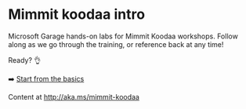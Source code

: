 # Mimmit koodaa intro

Microsoft Garage hands-on labs for Mimmit Koodaa workshops. Follow along as we go through the training, or reference back at any time!

Ready? :ok_hand: 

:arrow_right: [Start from the basics](https://github.com/MSFTGarageFi/mimmitkoodaa/blob/master/web-dev-intro/README.md)

Content at http://aka.ms/mimmit-koodaa
